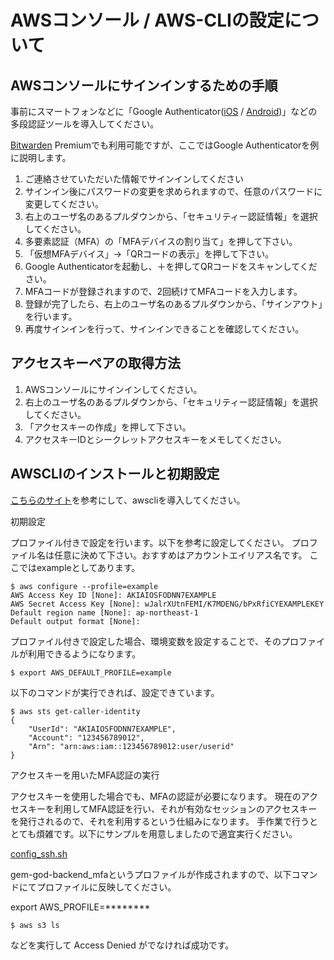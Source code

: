# AWSコンソール / AWS-CLIの設定について
## AWSコンソールにサインインするための手順

事前にスマートフォンなどに「Google Authenticator([iOS](https://apps.apple.com/jp/app/google-authenticator/id388497605) / [Android](https://play.google.com/store/apps/details?id=com.google.android.apps.authenticator2&hl=ja&gl=US))」などの多段認証ツールを導入してください。

[Bitwarden](https://go.bitwarden.com/jp/password-management-for-business-teams-organizations/) Premiumでも利用可能ですが、ここではGoogle Authenticatorを例に説明します。

1. ご連絡させていただいた情報でサインインしてください
2. サインイン後にパスワードの変更を求められますので、任意のパスワードに変更してください。
3. 右上のユーザ名のあるプルダウンから、「セキュリティー認証情報」を選択してください。
4. 多要素認証（MFA）の「MFAデバイスの割り当て」を押して下さい。
5. 「仮想MFAデバイス」→「QRコードの表示」を押して下さい。
6. Google Authenticatorを起動し、＋を押してQRコードをスキャンしてください。
7. MFAコードが登録されますので、2回続けてMFAコードを入力します。
8. 登録が完了したら、右上のユーザ名のあるプルダウンから、「サインアウト」を行います。
9. 再度サインインを行って、サインインできることを確認してください。

## アクセスキーペアの取得方法

1. AWSコンソールにサインインしてください。
2. 右上のユーザ名のあるプルダウンから、「セキュリティー認証情報」を選択してください。
3. 「アクセスキーの作成」を押して下さい。
4. アクセスキーIDとシークレットアクセスキーをメモしてください。

## AWSCLIのインストールと初期設定

[こちらのサイト](https://aws.amazon.com/jp/cli/)を参考にして、awscliを導入してください。

初期設定

プロファイル付きで設定を行います。以下を参考に設定してください。
プロファイル名は任意に決めて下さい。おすすめはアカウントエイリアス名です。
ここではexampleとしてあります。

	$ aws configure --profile=example
	AWS Access Key ID [None]: AKIAIOSFODNN7EXAMPLE
	AWS Secret Access Key [None]: wJalrXUtnFEMI/K7MDENG/bPxRfiCYEXAMPLEKEY
	Default region name [None]: ap-northeast-1
	Default output format [None]:

プロファイル付きで設定した場合、環境変数を設定することで、そのプロファイルが利用できるようになります。

	$ export AWS_DEFAULT_PROFILE=example

以下のコマンドが実行できれば、設定できています。

	$ aws sts get-caller-identity
	{
	    "UserId": "AKIAIOSFODNN7EXAMPLE",
	    "Account": "123456789012",
	    "Arn": "arn:aws:iam::123456789012:user/userid"
	}

アクセスキーを用いたMFA認証の実行

アクセスキーを使用した場合でも、MFAの認証が必要になります。 現在のアクセスキーを利用してMFA認証を行い、それが有効なセッションのアクセスキーを発行されるので、それを利用するという仕組みになります。 手作業で行うととても煩雑です。以下にサンプルを用意しましたので適宜実行ください。

[config_ssh.sh](https://github.com/FrankArt/gem-god-infra/blob/4d45db4e87cb3d53c650394be551958864255360/appconfig/config_ssh.sh)

gem-god-backend_mfaというプロファイルが作成されますので、以下コマンドにてプロファイルに反映してください。

export AWS_PROFILE=********

	$ aws s3 ls

などを実行して Access Denied がでなければ成功です。
